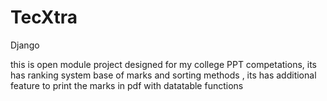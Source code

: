 # TecXtra
Django


this is open module project designed for my college PPT competations,
its has ranking system base of marks and sorting methods , its has additional feature to print the marks in pdf with datatable functions
